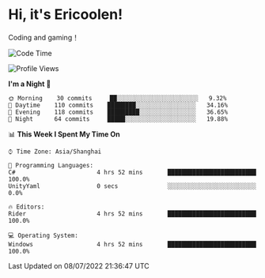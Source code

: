 # Hi, it's Ericoolen!
Coding and gaming！

<!--START_SECTION:waka-->
![Code Time](http://img.shields.io/badge/Code%20Time-324%20hrs%2040%20mins-blue)

![Profile Views](http://img.shields.io/badge/Profile%20Views-1-blue)

**I'm a Night 🦉** 

```text
🌞 Morning    30 commits     ██░░░░░░░░░░░░░░░░░░░░░░░   9.32% 
🌆 Daytime    110 commits    ████████░░░░░░░░░░░░░░░░░   34.16% 
🌃 Evening    118 commits    █████████░░░░░░░░░░░░░░░░   36.65% 
🌙 Night      64 commits     █████░░░░░░░░░░░░░░░░░░░░   19.88%

```


📊 **This Week I Spent My Time On** 

```text
⌚︎ Time Zone: Asia/Shanghai

💬 Programming Languages: 
C#                       4 hrs 52 mins       █████████████████████████   100.0% 
UnityYaml                0 secs              ░░░░░░░░░░░░░░░░░░░░░░░░░   0.0%

🔥 Editors: 
Rider                    4 hrs 52 mins       █████████████████████████   100.0%

💻 Operating System: 
Windows                  4 hrs 52 mins       █████████████████████████   100.0%

```


 Last Updated on 08/07/2022 21:36:47 UTC
<!--END_SECTION:waka-->

